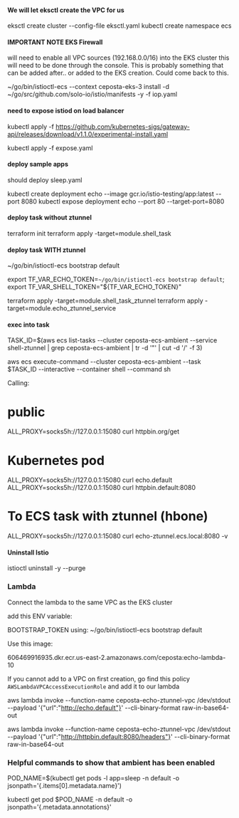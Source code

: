 
#### We will let eksctl create the VPC for us
eksctl create cluster --config-file eksctl.yaml
kubectl create namespace ecs

#### IMPORTANT NOTE EKS Firewall
will need to enable all VPC sources (192.168.0.0/16) into the EKS cluster
this will need to be done through the console. 
This is probably something that can be added after.. or added to the EKS creation. Could come back to this. 


~/go/bin/istioctl-ecs --context ceposta-eks-3 install -d ~/go/src/github.com/solo-io/istio/manifests -y -f iop.yaml

#### need to expose istiod on load balancer
kubectl apply -f https://github.com/kubernetes-sigs/gateway-api/releases/download/v1.1.0/experimental-install.yaml

kubectl apply -f expose.yaml

#### deploy sample apps
should deploy sleep.yaml

kubectl create deployment  echo --image gcr.io/istio-testing/app:latest --port 8080 
kubectl expose deployment echo --port 80 --target-port=8080 



#### deploy task without ztunnel
terraform init
terraform apply -target=module.shell_task


#### deploy task WITH ztunnel
~/go/bin/istioctl-ecs bootstrap default

export TF_VAR_ECHO_TOKEN=`~/go/bin/istioctl-ecs bootstrap default`; export TF_VAR_SHELL_TOKEN="${TF_VAR_ECHO_TOKEN}"

terraform apply -target=module.shell_task_ztunnel
terraform apply -target=module.echo_ztunnel_service


#### exec into task
TASK_ID=$(aws ecs list-tasks --cluster ceposta-ecs-ambient --service shell-ztunnel | grep ceposta-ecs-ambient | tr -d '"' | cut -d '/' -f 3)

aws ecs execute-command --cluster ceposta-ecs-ambient --task $TASK_ID --interactive --container shell --command sh


Calling:

# public
ALL_PROXY=socks5h://127.0.0.1:15080 curl httpbin.org/get

# Kubernetes pod
ALL_PROXY=socks5h://127.0.0.1:15080 curl echo.default
ALL_PROXY=socks5h://127.0.0.1:15080 curl httpbin.default:8080

# To ECS task with ztunnel (hbone)
ALL_PROXY=socks5h://127.0.0.1:15080 curl echo-ztunnel.ecs.local:8080 -v



#### Uninstall Istio
istioctl uninstall -y --purge



### Lambda

Connect the lambda to the same VPC as the EKS cluster

add this ENV variable:

BOOTSTRAP_TOKEN
using: ~/go/bin/istioctl-ecs bootstrap default

Use this image: 

606469916935.dkr.ecr.us-east-2.amazonaws.com/ceposta:echo-lambda-10 

If you cannot add to a VPC on first creation, go find this policy `AWSLambdaVPCAccessExecutionRole` and add it to our lambda

aws lambda invoke --function-name ceposta-echo-ztunnel-vpc /dev/stdout --payload '{"url":"http://echo.default"}' --cli-binary-format raw-in-base64-out


aws lambda invoke --function-name ceposta-echo-ztunnel-vpc /dev/stdout --payload '{"url":"http://httpbin.default:8080/headers"}' --cli-binary-format raw-in-base64-out



### Helpful commands to show that ambient has been enabled
POD_NAME=$(kubectl get pods -l app=sleep -n default  -o jsonpath='{.items[0].metadata.name}')

kubectl get pod $POD_NAME -n default -o jsonpath='{.metadata.annotations}'
